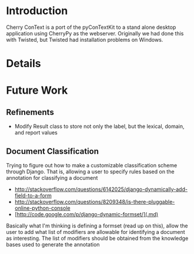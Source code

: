 # Introduction #

Cherry ConText is a port of the pyConTextKit to a stand alone desktop application using CherryPy as the webserver. Originally we had done this with Twisted, but Twisted had installation problems on Windows.

# Details #

# Future Work #
## Refinements ##
  * Modify Result class to store not only the label, but the lexical, domain, and report values
## Document Classification ##
Trying to figure out how to make a customizable classification scheme through Django. That is, allowing a user to specify rules based on the annotation for classifying a document

  * http://stackoverflow.com/questions/6142025/django-dynamically-add-field-to-a-form
  * http://stackoverflow.com/questions/8209348/is-there-pluggable-online-python-console
  * [http://code.google.com/p/django-dynamic-formset/](.md)

Basically what I'm thinking is defining a formset (read up on this), allow the user to add what list of modifiers are allowable for identifying a document as interesting. The list of modifiers should be obtained from the knowledge bases used to generate the annotation